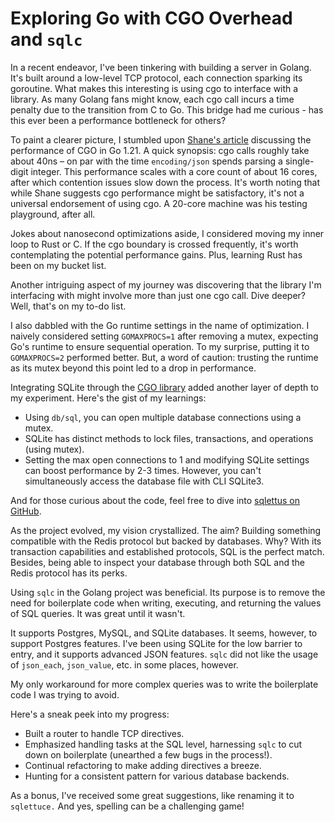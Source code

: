 # Exploring Go with CGO Overhead and `sqlc`

In a recent endeavor, I've been tinkering with building a server in Golang. It's
built around a low-level TCP protocol, each connection sparking its goroutine.
What makes this interesting is using cgo to interface with a library. As many
Golang fans might know, each cgo call incurs a time penalty due to the
transition from C to Go. This bridge had me curious - has this ever been a
performance bottleneck for others?

To paint a clearer picture, I stumbled upon
[Shane's article](https://shane.ai/posts/cgo-performance-in-go1.21/) discussing
the performance of CGO in Go 1.21. A quick synopsis: cgo calls roughly take
about 40ns – on par with the time `encoding/json` spends parsing a single-digit
integer. This performance scales with a core count of about 16 cores, after
which contention issues slow down the process. It's worth noting that while
Shane suggests cgo performance might be satisfactory, it's not a universal
endorsement of using cgo. A 20-core machine was his testing playground, after
all.

Jokes about nanosecond optimizations aside, I considered moving my inner loop to
Rust or C. If the cgo boundary is crossed frequently, it's worth contemplating
the potential performance gains. Plus, learning Rust has been on my bucket list.

Another intriguing aspect of my journey was discovering that the library I'm
interfacing with might involve more than just one cgo call. Dive deeper? Well,
that's on my to-do list.

I also dabbled with the Go runtime settings in the name of optimization. I
naively considered setting `GOMAXPROCS=1` after removing a mutex, expecting Go's
runtime to ensure sequential operation. To my surprise, putting it to
`GOMAXPROCS=2` performed better. But, a word of caution: trusting the runtime as
its mutex beyond this point led to a drop in performance.

Integrating SQLite through the
[CGO library](https://github.com/mattn/go-sqlite3) added another layer of depth
to my experiment. Here's the gist of my learnings:

- Using `db/sql`, you can open multiple database connections using a mutex.
- SQLite has distinct methods to lock files, transactions, and operations (using
  mutex).
- Setting the max open connections to 1 and modifying SQLite settings can boost
  performance by 2-3 times. However, you can't simultaneously access the
  database file with CLI SQLite3.

And for those curious about the code, feel free to dive into
[sqlettus on GitHub](https://github.com/jtarchie/sqlettus).

As the project evolved, my vision crystallized. The aim? Building something
compatible with the Redis protocol but backed by databases. Why? With its
transaction capabilities and established protocols, SQL is the perfect match.
Besides, being able to inspect your database through both SQL and the Redis
protocol has its perks.

Using `sqlc` in the Golang project was beneficial. Its purpose is to remove the
need for boilerplate code when writing, executing, and returning the values of
SQL queries. It was great until it wasn't.

It supports Postgres, MySQL, and SQLite databases. It seems, however, to support
Postgres features. I've been using SQLite for the low barrier to entry, and it
supports advanced JSON features. `sqlc` did not like the usage of `json_each`,
`json_value`, etc. in some places, however.

My only workaround for more complex queries was to write the boilerplate code I
was trying to avoid.

Here's a sneak peek into my progress:

- Built a router to handle TCP directives.
- Emphasized handling tasks at the SQL level, harnessing `sqlc` to cut down on
  boilerplate (unearthed a few bugs in the process!).
- Continual refactoring to make adding directives a breeze.
- Hunting for a consistent pattern for various database backends.

As a bonus, I've received some great suggestions, like renaming it to
`sqlettuce.` And yes, spelling can be a challenging game!
